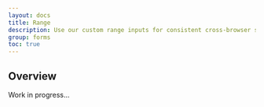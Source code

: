```yaml
---
layout: docs
title: Range
description: Use our custom range inputs for consistent cross-browser styling and built-in customization.
group: forms
toc: true
---
```


## Overview

Work in progress...
